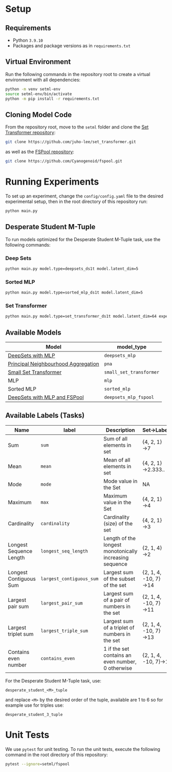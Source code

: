 # Setup

## Requirements

* Python `3.9.10`
* Packages and package versions as in `requirements.txt`

## Virtual Environment

Run the following commands in the repository root to create a virtual
environment with all dependencies:

```sh
python -m venv setml-env
source setml-env/bin/activate
python -m pip install -r requirements.txt
```

## Cloning Model Code

From the repository root, move to the `setml` folder and clone the
[Set Transformer repository](https://github.com/juho-lee/set_transformer):

```sh
git clone https://github.com/juho-lee/set_transformer.git
```

as well as the [FSPool repository](https://github.com/Cyanogenoid/fspool):

```sh
git clone https://github.com/Cyanogenoid/fspool.git
```

# Running Experiments

To set up an experiment, change the `config/config.yaml` file to the desired
experimental setup, then in the root directory of this repository run:

```sh
python main.py
```

## Desperate Student M-Tuple

To run models optimized for the Desperate Student M-Tuple task, use the
following commands:

### Deep Sets

```sh
python main.py model.type=deepsets_ds1t model.latent_dim=5
```

### Sorted MLP

```sh
python main.py model.type=sorted_mlp_ds1t model.latent_dim=5
```

### Set Transformer

```sh
python main.py model.type=set_transformer_ds1t model.latent_dim=64 experiment.batch_size=16 experiment.use_batch_sampler=True
```

## Available Models

| Model                                                                                                                    | model_type              |
| ------------------------------------------------------------------------------------------------------------------------ | ----------------------- |
| [DeepSets with MLP](https://proceedings.neurips.cc/paper/2017/hash/f22e4747da1aa27e363d86d40ff442fe-Abstract.html)       | `deepsets_mlp`          |
| [Principal Neighbourhood Aggregation](https://papers.nips.cc/paper/2020/file/99cad265a1768cc2dd013f0e740300ae-Paper.pdf) | `pna`                   |
| [Small Set Transformer](https://proceedings.mlr.press/v97/lee19d.html)                                                   | `small_set_transformer` |
| MLP                                                                                                                      | `mlp`                   |
| Sorted MLP                                                                                                               | `sorted_mlp`            |
| [DeepSets with MLP and FSPool](https://arxiv.org/abs/1906.02795)                                                         | `deepsets_mlp_fspool`   |

## Available Labels (Tasks)

| Name                    | label                    | Description                                             | Set&rarr;Label            | Multiset&rarr;Label      |
| ----------------------- | ------------------------ | ------------------------------------------------------- | ------------------------- | ------------------------ |
| Sum                     | `sum`                    | Sum of all elements in set                              | {4, 2, 1}&rarr;7          | {4, 2, 1, 1}&rarr;8      |
| Mean                    | `mean`                   | Mean of all elements in set                             | {4, 2, 1}&rarr;2.333..    | {4, 2, 1, 1}&rarr;2      |
| Mode                    | `mode`                   | Mode value in the Set                                   | NA                        | {4, 2, 1, 1}&rarr;1      |
| Maximum                 | `max`                    | Maximum value in the Set                                | {4, 2, 1}&rarr;4          | {4, 2, 1, 1}&rarr;4      |
| Cardinality             | `cardinality`            | Cardinality (size) of the set                           | {4, 2, 1}&rarr;3          | {4, 2, 1, 1}&rarr;4      |
| Longest Sequence Length | `longest_seq_length`     | Length of the longest monotonically increasing sequence | {2, 1, 4}&rarr;2          | {2, 1, 1, 4}&rarr;3      |
| Longest Contiguous Sum  | `largest_contiguous_sum` | Largest sum of the subset of the set                    | {2, 1, 4, -10, 7}&rarr;14 | {2, 1, 1, 4, -10}&rarr;8 |
| Largest pair sum        | `largest_pair_sum`       | Largest sum of a pair of numbers in the set             | {2, 1, 4, -10, 7}&rarr;11 | {2, 1, 1, 4, -10}&rarr;6 |
| Largest triplet sum     | `largest_triple_sum`     | Largest sum of a triplet of numbers in the set          | {2, 1, 4, -10, 7}&rarr;13 | {2, 1, 1, 4, -10}&rarr;7 |
| Contains even number    | `contains_even`          | 1 if the set contains an even number, 0 otherwise       | {2, 1, 4, -10, 7}&rarr;1  | {3, 1, 1, 5, -9}&rarr;0  |

For the Desperate Student M-Tuple task, use:

```
desperate_student_<M>_tuple
```

and replace `<M>` by the desired order of the tuple, available are 1 to 6 so
for example use for triples use:

```
desperate_student_3_tuple
```

# Unit Tests

We use `pytest` for unit testing. To run the unit tests, execute the following
command in the root directory of this repository:

```sh
pytest --ignore=setml/fspool
```